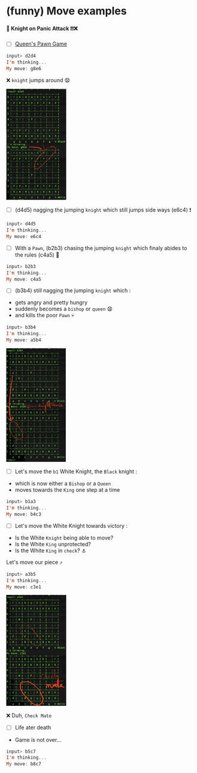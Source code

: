 # (funny) Move examples 

#### :unicorn: Knight on Panic Attack :exclamation::exclamation::x:

- [ ] [Queen's Pawn Game](https://en.wikipedia.org/wiki/Queen's_Pawn_Game)

```haskell
input> d2d4
I'm thinking...
My move: g8e6
```

:x: `knight` jumps around :anguished:

 <img src="images/illegal-move.png" width=160  height=296 > </img>

- [ ] (d4d5) nagging the jumping `knight` which still jumps side ways (e6c4) :exclamation:

```haskell
input> d4d5
I'm thinking...
My move: e6c4
```
- [ ] With a `Pawn`, (b2b3) chasing the jumping `knight` which finaly abides to the rules (c4a5) :tada:

```haskell
input> b2b3
I'm thinking...
My move: c4a5
```

- [ ] (b3b4) still nagging the jumping `knight` which :

* gets angry and pretty hungry
* suddenly becomes a `bishop` or `queen` :anguished:
* and kills the poor `Pawn` :skull:

```haskell
input> b3b4
I'm thinking...
My move: a5b4
```

 <img src="images/knight-upset.png" width=159  height=303 > </img>
 
 - [ ] Let's move the `b1` White Knight, the `Black` knight : 

* which is now either a `Bishop` or a `Queen` 
* moves towards the `King` one step at a time

```haskell
input> b1a3
I'm thinking...
My move: b4c3
```

 - [ ] Let's move the White Knight towards victory : 

* Is the White `Knight` being able to move?
* Is the White `King` unprotected?
* Is the White `King` in `check`? :anchor:

Let's move our piece :arrow_heading_up:

 ```haskell
 input> a3b5
I'm thinking...
My move: c3e1
```

 <img src="images/check-mate.png" width=160  height=296 > </img>

:x: Duh, `Check Mate`

- [ ] Life ater death

* Game is not over...

```haskell
input> b5c7
I'm thinking...
My move: b8c7
```
